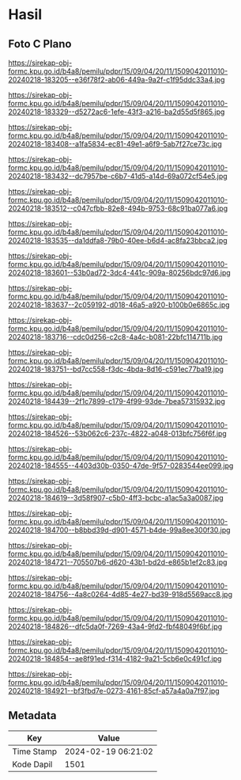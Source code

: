 # Hasil

## Foto C Plano

https://sirekap-obj-formc.kpu.go.id/b4a8/pemilu/pdpr/15/09/04/20/11/1509042011010-20240218-183205--e36f78f2-ab06-449a-9a2f-c1f95ddc33a4.jpg

https://sirekap-obj-formc.kpu.go.id/b4a8/pemilu/pdpr/15/09/04/20/11/1509042011010-20240218-183329--d5272ac6-1efe-43f3-a216-ba2d55d5f865.jpg

https://sirekap-obj-formc.kpu.go.id/b4a8/pemilu/pdpr/15/09/04/20/11/1509042011010-20240218-183408--a1fa5834-ec81-49e1-a6f9-5ab7f27ce73c.jpg

https://sirekap-obj-formc.kpu.go.id/b4a8/pemilu/pdpr/15/09/04/20/11/1509042011010-20240218-183432--dc7957be-c6b7-41d5-a14d-69a072cf54e5.jpg

https://sirekap-obj-formc.kpu.go.id/b4a8/pemilu/pdpr/15/09/04/20/11/1509042011010-20240218-183512--c047cfbb-82e8-494b-9753-68c91ba077a6.jpg

https://sirekap-obj-formc.kpu.go.id/b4a8/pemilu/pdpr/15/09/04/20/11/1509042011010-20240218-183535--da1ddfa8-79b0-40ee-b6d4-ac8fa23bbca2.jpg

https://sirekap-obj-formc.kpu.go.id/b4a8/pemilu/pdpr/15/09/04/20/11/1509042011010-20240218-183601--53b0ad72-3dc4-441c-909a-80256bdc97d6.jpg

https://sirekap-obj-formc.kpu.go.id/b4a8/pemilu/pdpr/15/09/04/20/11/1509042011010-20240218-183637--2c059192-d018-46a5-a920-b100b0e6865c.jpg

https://sirekap-obj-formc.kpu.go.id/b4a8/pemilu/pdpr/15/09/04/20/11/1509042011010-20240218-183716--cdc0d256-c2c8-4a4c-b081-22bfc114711b.jpg

https://sirekap-obj-formc.kpu.go.id/b4a8/pemilu/pdpr/15/09/04/20/11/1509042011010-20240218-183751--bd7cc558-f3dc-4bda-8d16-c591ec77ba19.jpg

https://sirekap-obj-formc.kpu.go.id/b4a8/pemilu/pdpr/15/09/04/20/11/1509042011010-20240218-184439--2f1c7899-c179-4f99-93de-7bea57315932.jpg

https://sirekap-obj-formc.kpu.go.id/b4a8/pemilu/pdpr/15/09/04/20/11/1509042011010-20240218-184526--53b062c6-237c-4822-a048-013bfc756f6f.jpg

https://sirekap-obj-formc.kpu.go.id/b4a8/pemilu/pdpr/15/09/04/20/11/1509042011010-20240218-184555--4403d30b-0350-47de-9f57-0283544ee099.jpg

https://sirekap-obj-formc.kpu.go.id/b4a8/pemilu/pdpr/15/09/04/20/11/1509042011010-20240218-184619--3d58f907-c5b0-4ff3-bcbc-a1ac5a3a0087.jpg

https://sirekap-obj-formc.kpu.go.id/b4a8/pemilu/pdpr/15/09/04/20/11/1509042011010-20240218-184700--b8bbd39d-d901-4571-b4de-99a8ee300f30.jpg

https://sirekap-obj-formc.kpu.go.id/b4a8/pemilu/pdpr/15/09/04/20/11/1509042011010-20240218-184721--705507b6-d620-43b1-bd2d-e865b1ef2c83.jpg

https://sirekap-obj-formc.kpu.go.id/b4a8/pemilu/pdpr/15/09/04/20/11/1509042011010-20240218-184756--4a8c0264-4d85-4e27-bd39-918d5569acc8.jpg

https://sirekap-obj-formc.kpu.go.id/b4a8/pemilu/pdpr/15/09/04/20/11/1509042011010-20240218-184826--dfc5da0f-7269-43a4-9fd2-fbf48049f6bf.jpg

https://sirekap-obj-formc.kpu.go.id/b4a8/pemilu/pdpr/15/09/04/20/11/1509042011010-20240218-184854--ae8f91ed-f314-4182-9a21-5cb6e0c491cf.jpg

https://sirekap-obj-formc.kpu.go.id/b4a8/pemilu/pdpr/15/09/04/20/11/1509042011010-20240218-184921--bf3fbd7e-0273-4161-85cf-a57a4a0a7f97.jpg


## Metadata

| Key        | Value               |
| ---------- | ------------------- |
| Time Stamp | 2024-02-19 06:21:02 |
| Kode Dapil | 1501                |



